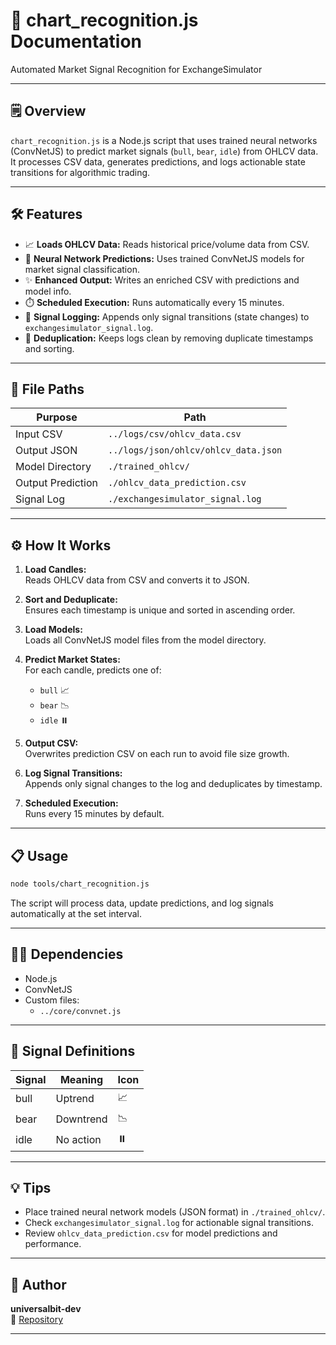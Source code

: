 # 🤖 chart_recognition.js Documentation

Automated Market Signal Recognition for ExchangeSimulator

---

## 🗒️ Overview

`chart_recognition.js` is a Node.js script that uses trained neural networks (ConvNetJS) to predict market signals (`bull`, `bear`, `idle`) from OHLCV data. It processes CSV data, generates predictions, and logs actionable state transitions for algorithmic trading.

---

## 🛠️ Features

- 📈 **Loads OHLCV Data:** Reads historical price/volume data from CSV.
- 🧠 **Neural Network Predictions:** Uses trained ConvNetJS models for market signal classification.
- ✨ **Enhanced Output:** Writes an enriched CSV with predictions and model info.
- ⏱️ **Scheduled Execution:** Runs automatically every 15 minutes.
- 📝 **Signal Logging:** Appends only signal transitions (state changes) to `exchangesimulator_signal.log`.
- 🧹 **Deduplication:** Keeps logs clean by removing duplicate timestamps and sorting.

---

## 📂 File Paths

| Purpose             | Path                                               |
|---------------------|----------------------------------------------------|
| Input CSV           | `../logs/csv/ohlcv_data.csv`                       |
| Output JSON         | `../logs/json/ohlcv/ohlcv_data.json`               |
| Model Directory     | `./trained_ohlcv/`                                 |
| Output Prediction   | `./ohlcv_data_prediction.csv`                      |
| Signal Log          | `./exchangesimulator_signal.log`                   |

---

## ⚙️ How It Works

1. **Load Candles:**  
   Reads OHLCV data from CSV and converts it to JSON.

2. **Sort and Deduplicate:**  
   Ensures each timestamp is unique and sorted in ascending order.

3. **Load Models:**  
   Loads all ConvNetJS model files from the model directory.

4. **Predict Market States:**  
   For each candle, predicts one of:
   - `bull` 📈
   - `bear` 📉
   - `idle` ⏸️

5. **Output CSV:**  
   Overwrites prediction CSV on each run to avoid file size growth.

6. **Log Signal Transitions:**  
   Appends only signal changes to the log and deduplicates by timestamp.

7. **Scheduled Execution:**  
   Runs every 15 minutes by default.

---

## 📋 Usage

```bash
node tools/chart_recognition.js
```

The script will process data, update predictions, and log signals automatically at the set interval.

---

## 🧑‍💻 Dependencies

- Node.js
- ConvNetJS
- Custom files:
  - `../core/convnet.js`

---

## 🔔 Signal Definitions

| Signal | Meaning      | Icon  |
|--------|--------------|-------|
| bull   | Uptrend      | 📈    |
| bear   | Downtrend    | 📉    |
| idle   | No action    | ⏸️    |

---

## 💡 Tips

- Place trained neural network models (JSON format) in `./trained_ohlcv/`.
- Check `exchangesimulator_signal.log` for actionable signal transitions.
- Review `ohlcv_data_prediction.csv` for model predictions and performance.

---

## 👤 Author

**universalbit-dev**  
🔗 [Repository](https://github.com/universalbit-dev/gekko-m4-globular-cluster)

---
